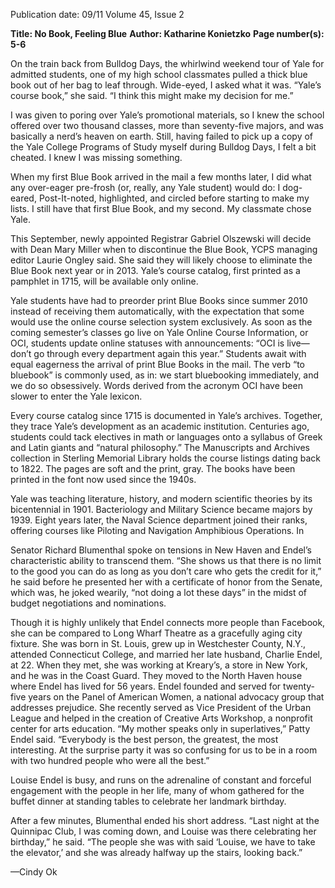 Publication date: 09/11
Volume 45, Issue 2

**Title: No Book, Feeling Blue**
**Author: Katharine Konietzko**
**Page number(s): 5-6**

On the train back from Bulldog 
Days, the whirlwind weekend tour of 
Yale for admitted students, one of 
my high school classmates pulled a 
thick blue book out of her bag to leaf 
through. Wide-eyed, I asked what it was. 
“Yale’s course book,” she said. “I 
think this might make my decision for me.”


I was given to poring over Yale’s 
promotional materials, so I knew the 
school offered over two thousand classes, 
more than seventy-five majors, and was 
basically a nerd’s heaven on earth. Still, 
having failed to pick up a copy of the 
Yale College Programs of Study myself 
during Bulldog Days, I felt a bit cheated. 
I knew I was missing something. 


When my first Blue Book arrived 
in the mail a few months later, I did 
what any over-eager pre-frosh (or, 
really, any Yale student) would do: I 
dog-eared, Post-It-noted, highlighted, 
and circled before starting to make my 
lists. I still have that first Blue Book, and 
my second. My classmate chose Yale. 


This September, newly appointed 
Registrar 
Gabriel 
Olszewski 
will 
decide with Dean Mary Miller when 
to discontinue the Blue Book, YCPS 
managing editor Laurie Ongley said. She 
said they will likely choose to eliminate 
the Blue Book next year or in 2013. Yale’s 
course catalog, first printed as a pamphlet 
in 1715, will be available only online. 


Yale students have had to preorder 
print Blue Books since summer 2010 
instead of receiving them automatically, 
with 
the 
expectation 
that 
some 
would use the online course selection 
system exclusively. As soon as the 
coming semester’s classes go live on 
Yale Online Course Information, or 
OCI, students update online statuses 
with announcements: “OCI is live—
don’t go through every department 
again this year.” Students await with 
equal eagerness the arrival of print 
Blue Books in the mail. The verb “to 
bluebook” is commonly used, as in: 
we 
start 
bluebooking 
immediately, 
and we do so obsessively. Words 
derived from the acronym OCI have 
been slower to enter the Yale lexicon.


Every course catalog since 1715 
is documented in Yale’s archives. 
Together, they trace Yale’s development 
as an academic institution. Centuries 
ago, students could tack electives in 
math or languages onto a syllabus of 
Greek and Latin giants and “natural 
philosophy.” The Manuscripts and 
Archives collection in Sterling Memorial 
Library holds the course listings dating 
back to 1822. The pages are soft and the 
print, gray. The books have been printed 
in the font now used since the 1940s.


Yale was teaching literature, history, 
and modern scientific theories by its 
bicentennial in 1901. Bacteriology and 
Military Science became majors by 1939. 
Eight years later, the Naval Science 
department joined their ranks, offering 
courses like Piloting and Navigation 
Amphibious 
Operations. 
In


Senator Richard Blumenthal spoke 
on tensions in New Haven and Endel’s 
characteristic ability to transcend them.
“She shows us that there is no limit 
to the good you can do as long as you 
don’t care who gets the credit for it,” 
he said before he presented her with a 
certificate of honor from the Senate, 
which was, he joked wearily, “not doing 
a lot these days” in the midst of budget 
negotiations and nominations.


Though it is highly unlikely 
that Endel connects more people than 
Facebook, she can be compared to Long 
Wharf Theatre as a gracefully aging city 
fixture. She was born in St. Louis, grew 
up in Westchester County, N.Y., attended 
Connecticut College, and married her 
late husband, Charlie Endel, at 22. When 
they met, she was working at Kreary’s, 
a store in New York, and he was in the 
Coast Guard. They moved to the North 
Haven house where Endel has lived for 
56 years. Endel founded and served 
for twenty-five years on the Panel of 
American Women, a national advocacy 
group that addresses prejudice. She 
recently served as Vice President of the 
Urban League and helped in the creation 
of Creative Arts Workshop, a nonprofit 
center for arts education. 
“My 
mother 
speaks 
only 
in superlatives,” Patty Endel said. 
“Everybody is the best person, the 
greatest, the most interesting. At the 
surprise party it was so confusing for us 
to be in a room with two hundred people 
who were all the best.”


Louise Endel is busy, and 
runs on the adrenaline of constant and 
forceful engagement with the people in 
her life, many of whom gathered for 
the buffet dinner at standing tables to 
celebrate her landmark birthday. 


After 
a 
few 
minutes, 
Blumenthal ended his short address.
“Last night at the Quinnipac 
Club, I was coming down, and Louise 
was there celebrating her birthday,” he 
said. “The people she was with said 
‘Louise, we have to take the elevator,’ 
and she was already halfway up the stairs, 
looking back.”

—Cindy Ok
